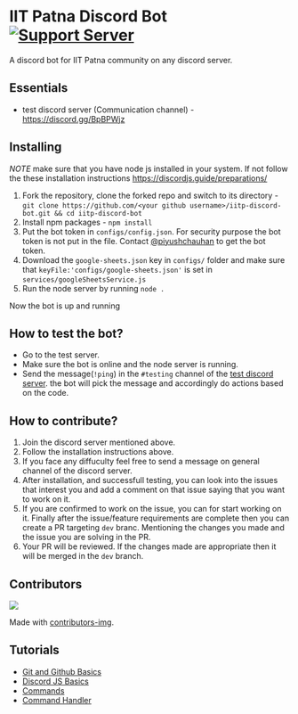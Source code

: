 # IIT Patna Discord Bot [![Support Server](https://img.shields.io/discord/734023727053930556.svg?label=IITP%20Discord&logo=Discord&colorB=7289da&style=flat-square)](https://discord.gg/BpBPWjz)

A discord bot for IIT Patna community on any discord server.

## Essentials

- test discord server (Communication channel) - https://discord.gg/BpBPWjz

## Installing

_NOTE_ make sure that you have node js installed in your system. If not follow the these installation instructions https://discordjs.guide/preparations/

1. Fork the repository, clone the forked repo and switch to its directory - `git clone https://github.com/<your github username>/iitp-discord-bot.git && cd iitp-discord-bot`
2. Install npm packages - `npm install`
3. Put the bot token in `configs/config.json`. For security purpose the bot token is not put in the file. Contact [@piyushchauhan](https://github.com/piyushchauhan) to get the bot token.
4. Download the `google-sheets.json` key in `configs/` folder and make sure that `keyFile:'configs/google-sheets.json'` is set in `services/googleSheetsService.js`
5. Run the node server by running `node .`

Now the bot is up and running
     
## How to test the bot?

- Go to the test server.
- Make sure the bot is online and the node server is running.
- Send the message(`!ping`) in the `#testing` channel of the [test discord server](https://discord.gg/BpBPWjz). the bot will pick the message and accordingly do actions based on the code.

## How to contribute?

1. Join the discord server mentioned above.
2. Follow the installation instructions above.
3. If you face any diffuculty feel free to send a message on general channel of the discord server.
4. After installation, and successfull testing, you can look into the issues that interest you and add a comment on that issue saying that you want to work on it.
5. If you are confirmed to work on the issue, you can for start working on it. Finally after the issue/feature requirements are complete then you can create a PR targeting `dev` branc. Mentioning the changes you made and the issue you are solving in the PR.
6. Your PR will be reviewed. If the changes made are appropriate then it will be merged in the `dev` branch.

## Contributors

<a href="https://github.com/piyushchauhan/iitp-discord-bot/graphs/contributors">
  <img src="https://contrib.rocks/image?repo=piyushchauhan/iitp-discord-bot" />
</a>

Made with [contributors-img](https://contrib.rocks).

## Tutorials

- [Git and Github Basics](https://youtu.be/xuB1Id2Wxak)
- [Discord JS Basics](https://www.youtube.com/watch?v=j_sD9udZnCk)
- [Commands](https://www.youtube.com/watch?v=nTGtiCC3iQM)
- [Command Handler](https://www.youtube.com/watch?v=AUOb9_aAk7U)
